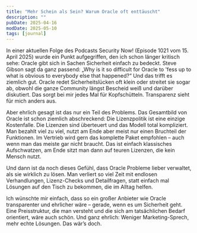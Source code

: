 ```yaml
---
title: "Mehr Schein als Sein? Warum Oracle oft enttäuscht"
description: ""
pubDate: 2025-04-16
modDate: 2025-05-10
tags: [journal]
---
```


In einer aktuellen Folge des Podcasts Security Now! (Episode 1021 vom 15. April 2025)
wurde ein Punkt aufgegriffen,
den ich schon länger kritisch sehe:
Oracle gibt sich in Sachen Sicherheit einfach zu bedeckt.
Steve Gibson sagt da ganz passend:
„Why is it so difficult for Oracle to 'fess up to what is obvious to everybody else that happened?“
Und das trifft es ziemlich gut.
Oracle redet Sicherheitslücken oft klein oder streitet sie sogar ab,
obwohl die ganze Community längst Bescheid weiß und darüber diskutiert.
Das sorgt bei mir jedes Mal für Kopfschütteln.
Transparenz sieht für mich anders aus.

Aber ehrlich gesagt ist das nur ein Teil des Problems.
Das Gesamtbild von Oracle ist schon ziemlich abschreckend:
Die Lizenzpolitik ist eine einzige Kostenfalle.
Die Lizenzen sind überteuert und das Modell total kompliziert.
Man bezahlt viel zu viel,
nutzt am Ende aber meist nur einen Bruchteil der Funktionen.
Im Vertrieb wird gern das komplette Paket empfohlen – auch wenn man das meiste gar nicht braucht.
Das ist einfach klassisches Aufschwatzen,
am Ende sitzt man dann auf teuren Lizenzen, die kein Mensch nutzt.

Und dann ist da noch dieses Gefühl,
dass Oracle Probleme lieber verwaltet, als sie wirklich zu lösen.
Man verliert so viel Zeit mit endlosen Verhandlungen, Lizenz-Checks und Detailfragen,
statt einfach mal Lösungen auf den Tisch zu bekommen, die im Alltag helfen.

Ich wünschte mir einfach,
dass so ein großer Anbieter wie Oracle transparenter und ehrlicher wäre – gerade, wenn es um Sicherheit geht.
Eine Preisstruktur, die man versteht und die sich am tatsächlichen Bedarf orientiert, wäre auch schön.
Und ganz ehrlich:
Weniger Marketing-Sprech, mehr echte Lösungen.
Das wär’s doch.
